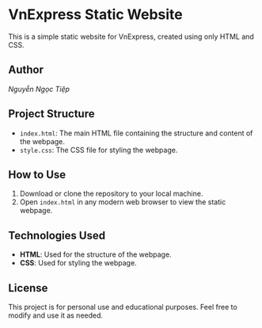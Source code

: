 # VnExpress Static Website

This is a simple static website for VnExpress, created using only HTML and CSS.

## Author
*Nguyễn Ngọc Tiệp*

## Project Structure
- `index.html`: The main HTML file containing the structure and content of the webpage.
- `style.css`: The CSS file for styling the webpage.

## How to Use
1. Download or clone the repository to your local machine.
2. Open `index.html` in any modern web browser to view the static webpage.

## Technologies Used
- **HTML**: Used for the structure of the webpage.
- **CSS**: Used for styling the webpage.

## License
This project is for personal use and educational purposes. Feel free to modify and use it as needed.
